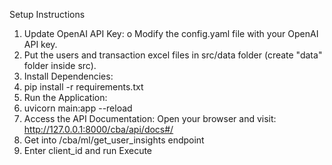 Setup Instructions
1.	Update OpenAI API Key:
    o	Modify the config.yaml file with your OpenAI API key.
2.  Put the users and transaction excel files in src/data folder (create "data" folder inside src).
3.	Install Dependencies:
4.	pip install -r requirements.txt
5.	Run the Application:
6.	uvicorn main:app --reload
7.	Access the API Documentation:
    Open your browser and visit: http://127.0.0.1:8000/cba/api/docs#/
8. Get into /cba/ml/get_user_insights endpoint
9. Enter client_id and run Execute 

